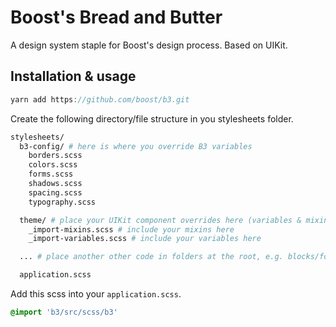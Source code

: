 # Boost's Bread and Butter

A design system staple for Boost's design process. Based on UIKit.

## Installation & usage

```js
yarn add https://github.com/boost/b3.git
```

Create the following directory/file structure in you stylesheets folder.

```bash
stylesheets/
  b3-config/ # here is where you override B3 variables
    borders.scss
    colors.scss
    forms.scss
    shadows.scss
    spacing.scss
    typography.scss

  theme/ # place your UIKit component overrides here (variables & mixins)
    _import-mixins.scss # include your mixins here
    _import-variables.scss # include your variables here

  ... # place another other code in folders at the root, e.g. blocks/footer.scss

  application.scss
```

Add this scss into your `application.scss`.
```scss
@import 'b3/src/scss/b3'
```
